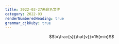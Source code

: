 ```yaml
---
title: 2022-03-27未命名文件 
category: 2022-03
renderNumberedHeading: true
grammar_cjkRuby: true
---
```



$$t=\frac{s}{\hat{v}}=15(min)$$